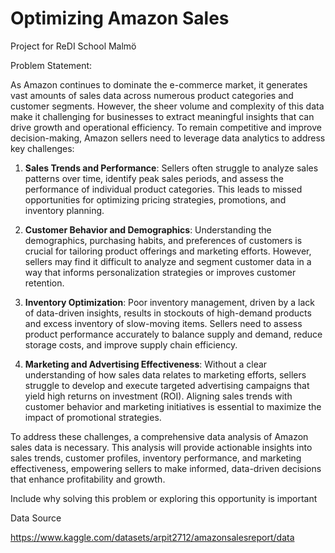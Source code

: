 # Optimizing Amazon Sales
Project for ReDI School Malmö



Problem Statement:

As Amazon continues to dominate the e-commerce market, it generates vast amounts of sales data across numerous product categories and customer segments. However, the sheer volume and complexity of this data make it challenging for businesses to extract meaningful insights that can drive growth and operational efficiency. To remain competitive and improve decision-making, Amazon sellers need to leverage data analytics to address key challenges:

1. **Sales Trends and Performance**: Sellers often struggle to analyze sales patterns over time, identify peak sales periods, and assess the performance of individual product categories. This leads to missed opportunities for optimizing pricing strategies, promotions, and inventory planning.

2. **Customer Behavior and Demographics**: Understanding the demographics, purchasing habits, and preferences of customers is crucial for tailoring product offerings and marketing efforts. However, sellers may find it difficult to analyze and segment customer data in a way that informs personalization strategies or improves customer retention.

3. **Inventory Optimization**: Poor inventory management, driven by a lack of data-driven insights, results in stockouts of high-demand products and excess inventory of slow-moving items. Sellers need to assess product performance accurately to balance supply and demand, reduce storage costs, and improve supply chain efficiency.

4. **Marketing and Advertising Effectiveness**: Without a clear understanding of how sales data relates to marketing efforts, sellers struggle to develop and execute targeted advertising campaigns that yield high returns on investment (ROI). Aligning sales trends with customer behavior and marketing initiatives is essential to maximize the impact of promotional strategies.

To address these challenges, a comprehensive data analysis of Amazon sales data is necessary. This analysis will provide actionable insights into sales trends, customer profiles, inventory performance, and marketing effectiveness, empowering sellers to make informed, data-driven decisions that enhance profitability and growth.

Include why solving this problem or exploring this opportunity is important

<Zasdfghjklertyueirghjg> 

Data Source

https://www.kaggle.com/datasets/arpit2712/amazonsalesreport/data 

